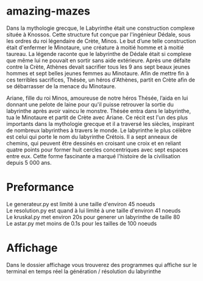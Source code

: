 # amazing-mazes

Dans la mythologie grecque, le Labyrinthe était une construction complexe
située à Knossos. Cette structure fut conçue par l'ingénieur Dédale, sous les
ordres du roi légendaire de Crète, Minos. Le but d’une telle construction était
d'enfermer le Minotaure, une créature à moitié homme et à moitié taureau. La
légende raconte que le labyrinthe de Dédale était si complexe que même lui
ne pouvait en sortir sans aide extérieure.
Après une défaite contre la Crète, Athènes devait sacrifier tous les 9 ans sept
beaux jeunes hommes et sept belles jeunes femmes au Minotaure. Afin de
mettre fin à ces terribles sacrifices, Thésée, un héros d'Athènes, partit en Crète
afin de se débarrasser de la menace du Minotaure.

Ariane, fille du roi Minos, amoureuse de notre héros Thésée, l’aida en lui
donnant une pelote de laine pour qu'il puisse retrouver la sortie du labyrinthe
après avoir vaincu le monstre. Thésée entra dans le labyrinthe, tua le
Minotaure et partit de Crète avec Ariane. Ce récit est l'un des plus importants
dans la mythologie grecque et il a traversé les siècles, inspirant de nombreux
labyrinthes à travers le monde.
Le labyrinthe le plus célèbre est celui qui porte le nom
du labyrinthe Crétois. Il a sept anneaux de chemins, qui
peuvent être dessinés en croisant une croix et en
reliant quatre points pour former huit cercles
concentriques avec sept espaces entre eux. Cette
forme fascinante a marqué l'histoire de la civilisation
depuis 5 000 ans.


# Preformance 

Le generateur.py est limité à une taille d'environ 45 noeuds  
Le  resolution.py est quand à lui limité à une taille d'environ 41 noeuds  
Le kruskal.py met environ 20s pour generer un labyrinthe de taille 80  
Le astar.py met moins de 0.1s pour les tailles de 100 noeuds  

# Affichage 
Dans le dossier affichage vous trouverez des programmes qui affiche sur le terminal en temps réel la génération / résolution du labyrinthe
